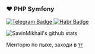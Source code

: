 ### ❤️ PHP Symfony


  <a href="https://t.me/+FjccONHV2boxMzQy">
    <img src="https://img.shields.io/badge/Telegram-blue?style=for-the-badge&logoColor=white" alt="Telegram Badge"/>
  </a>
  <a href="https://habr.com/ru/users/SavinMikhail/articles">
    <img src="https://img.shields.io/badge/Habr-blue?style=for-the-badge&logoColor=white" alt="Habr Badge"/>
  </a>

![SavinMikhail's github stats](https://github-readme-stats.vercel.app/api?username=savinmikhail&show_icons=true&theme=transparent&hide_border=true&rank_icon=false)

Менторю по пыхе, заходи в [тг](https://t.me/+FjccONHV2boxMzQy)
